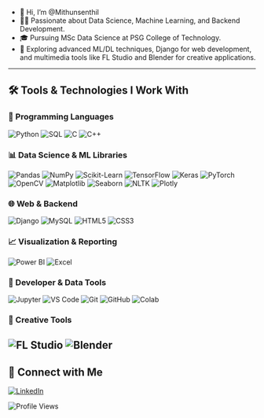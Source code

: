 - 👋 Hi, I’m @Mithunsenthil  
- 👨‍💻 Passionate about Data Science, Machine Learning, and Backend Development.  
- 🎓 Pursuing MSc Data Science at PSG College of Technology.  
- 🌱 Exploring advanced ML/DL techniques, Django for web development, and multimedia tools like FL Studio and Blender for creative applications.

---

## 🛠️ Tools & Technologies I Work With

### 🧠 Programming Languages
![Python](https://img.shields.io/badge/-Python-3776AB?logo=python&logoColor=white&style=flat-square)
![SQL](https://img.shields.io/badge/-SQL-4479A1?logo=postgresql&logoColor=white&style=flat-square)
![C](https://img.shields.io/badge/-C-A8B9CC?logo=c&logoColor=white&style=flat-square)
![C++](https://img.shields.io/badge/-C++-00599C?logo=c%2B%2B&logoColor=white&style=flat-square)

### 📊 Data Science & ML Libraries
![Pandas](https://img.shields.io/badge/-Pandas-150458?logo=pandas&logoColor=white&style=flat-square)
![NumPy](https://img.shields.io/badge/-NumPy-013243?logo=numpy&logoColor=white&style=flat-square)
![Scikit-Learn](https://img.shields.io/badge/-Scikit--Learn-F7931E?logo=scikit-learn&logoColor=white&style=flat-square)
![TensorFlow](https://img.shields.io/badge/-TensorFlow-FF6F00?logo=tensorflow&logoColor=white&style=flat-square)
![Keras](https://img.shields.io/badge/-Keras-D00000?logo=keras&logoColor=white&style=flat-square)
![PyTorch](https://img.shields.io/badge/-PyTorch-EE4C2C?logo=pytorch&logoColor=white&style=flat-square)
![OpenCV](https://img.shields.io/badge/-OpenCV-5C3EE8?logo=opencv&logoColor=white&style=flat-square)
![Matplotlib](https://img.shields.io/badge/-Matplotlib-11557C?logo=matplotlib&logoColor=white&style=flat-square)
![Seaborn](https://img.shields.io/badge/-Seaborn-3776AB?logo=python&logoColor=white&style=flat-square)
![NLTK](https://img.shields.io/badge/-NLTK-9C27B0?logo=python&logoColor=white&style=flat-square)
![Plotly](https://img.shields.io/badge/-Plotly-3F4F75?logo=plotly&logoColor=white&style=flat-square)


### 🌐 Web & Backend
![Django](https://img.shields.io/badge/-Django-092E20?logo=django&logoColor=white&style=flat-square)
![MySQL](https://img.shields.io/badge/-MySQL-4479A1?logo=mysql&logoColor=white&style=flat-square)
![HTML5](https://img.shields.io/badge/-HTML5-E34F26?logo=html5&logoColor=white&style=flat-square)
![CSS3](https://img.shields.io/badge/-CSS3-1572B6?logo=css3&logoColor=white&style=flat-square)

### 📈 Visualization & Reporting
![Power BI](https://img.shields.io/badge/-PowerBI-F2C811?logo=powerbi&logoColor=white&style=flat-square)
![Excel](https://img.shields.io/badge/-Excel-217346?logo=microsoft-excel&logoColor=white&style=flat-square)

### 🧰 Developer & Data Tools
![Jupyter](https://img.shields.io/badge/-Jupyter-F37626?logo=jupyter&logoColor=white&style=flat-square)
![VS Code](https://img.shields.io/badge/-VSCode-007ACC?logo=visual-studio-code&logoColor=white&style=flat-square)
![Git](https://img.shields.io/badge/-Git-F05032?logo=git&logoColor=white&style=flat-square)
![GitHub](https://img.shields.io/badge/-GitHub-181717?logo=github&logoColor=white&style=flat-square)
![Colab](https://img.shields.io/badge/-Google_Colab-F9AB00?logo=google-colab&logoColor=white&style=flat-square)

### 🎨 Creative Tools
![FL Studio](https://img.shields.io/badge/-FL_Studio-F28C28?logo=musicbrainz&logoColor=white&style=flat-square)
![Blender](https://img.shields.io/badge/-Blender-F5792A?logo=blender&logoColor=white&style=flat-square)
---

## 🔗 Connect with Me

[![LinkedIn](https://img.shields.io/badge/LinkedIn-MithunSenthil-blue?logo=linkedin&style=flat-square)](https://www.linkedin.com/in/mithun-senthil-v-17a2b8258)

![Profile Views](https://komarev.com/ghpvc/?username=Mithunsenthil&color=0e75b6&style=flat-square)

<!---
Mithunsenthil/Mithunsenthil is a ✨ special ✨ repository because its `README.md` (this file) appears on your GitHub profile.
You can click the Preview link to take a look at your changes.
--->
